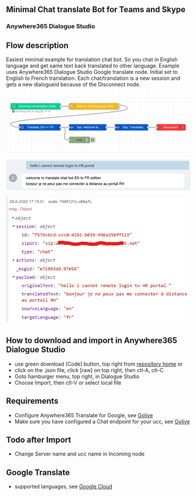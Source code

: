 ## Minimal Chat translate Bot for Teams and Skype
### Anywhere365 Dialogue Studio
## Flow description
Easiest minimal example for translation chat bot. So you chat in English language and get same text back translated to other language. Example uses Anywhere365 Dialogue Studio Google translate node. Initial set to English to French translation. Each chat/translation is a new session and gets a new dialogueid because of the Disconnect node.

![translate chat minimal](https://github.com/Anywhere365/DialogueStudioFlows/blob/master/TranslateChatGoogle_minimal/resources/a365-ds-translate-chat-minimal.png?raw=true)

![translate chat chat minimal](https://github.com/Anywhere365/DialogueStudioFlows/blob/master/TranslateChatGoogle_minimal/resources/a365-ds-translate-chat-chat-minimal.png?raw=true)

![translate chat debug minimal](https://github.com/Anywhere365/DialogueStudioFlows/blob/master/TranslateChatGoogle_minimal/resources/a365-ds-translate-chat-debug-minimal.png?raw=true)

## How to download and import in Anywhere365 Dialogue Studio
- use green download [Code] button, top right from [repository home](https://github.com/Anywhere365/DialogueStudioFlows) or
- click on the .json file, click [raw] on top right, then ctl-A, ctl-C
- Goto hamburger menu, top right, in Dialogue Studio
- Choose Import, then ctl-V or select local file

## Requirements
- Configure Anywhere365 Translate for Google, see [Golive](https://golive.anywhere365.io/platform_elements/core/scenarios/how_to_configure_translation.html)
- Make sure you have configured a Chat endpoint for your ucc, see [Golive](https://golive.anywhere365.io/platform_elements/core/userguide/ucc_config_endpoints.html)

## Todo after Import
- Change Server name and ucc name in Incoming node

## Google Translate
- supported languages, see [Google Cloud](https://cloud.google.com/translate/docs/languages)